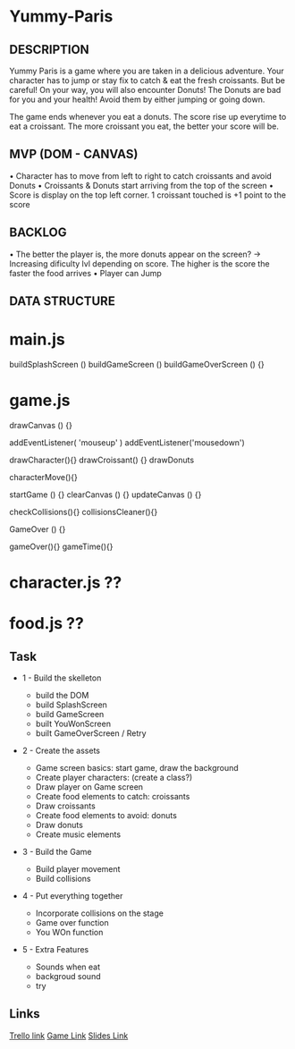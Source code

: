 # Yummy-Paris

## DESCRIPTION
Yummy Paris is a game where you are taken in a delicious adventure. Your character has to jump or stay fix to catch & eat the fresh croissants. But be careful! On your way, you will also encounter Donuts! The Donuts are bad for you and your health! Avoid them by either jumping or going down. 

The game ends whenever you eat a donuts. The score rise up everytime to eat a croissant. The more croissant you eat, the better your score will be.


## MVP (DOM - CANVAS)
• Character has to move from left to right to catch croissants and avoid Donuts
• Croissants & Donuts start arriving from the top of the screen
• Score is display on the top left corner. 1 croissant touched is +1 point to the score


## BACKLOG
• The better the player is, the more donuts appear on the screen? -> Increasing dificulty lvl depending on score. The higher is the score the faster the food arrives
• Player can Jump


## DATA STRUCTURE

# main.js
buildSplashScreen () 
buildGameScreen () 
buildGameOverScreen () {}

# game.js
drawCanvas () {}

addEventListener( 'mouseup' )
addEventListener('mousedown')

drawCharacter(){}
drawCroissant() {}
drawDonuts

characterMove(){}

startGame () {}
clearCanvas () {}
updateCanvas () {}

checkCollisions(){}
collisionsCleaner(){}

GameOver () {}

gameOver(){}
gameTime(){}

# character.js ??
# food.js ??

## Task
- 1 - Build the skelleton
  - build the DOM
  - build SplashScreen
  - build GameScreen
  - built YouWonScreen
  - built GameOverScreen / Retry

- 2 - Create the assets
  - Game screen basics: start game, draw the background
  - Create player characters: (create a class?)
  - Draw player on Game screen
  - Create food elements to catch: croissants
  - Draw croissants
  - Create food elements to avoid: donuts
  - Draw donuts
  - Create music elements

- 3  - Build the Game
   - Build player movement
   - Build collisions
 
 - 4 - Put everything together
   - Incorporate collisions on the stage
   - Game over function
   - You WOn function
   

- 5 - Extra Features 
    - Sounds when eat
    - backgroud sound
    - try

## Links

[Trello link](https://trello.com/b/htlPz7VD/ironhack-m1-project)
[Game Link](https://jordaneruiz.github.io/Yummy-Paris/)
[Slides Link](https://docs.google.com/presentation/d/1Zr2GJdkyC8jf7MV9LIRIWzsMyaRluGNa32lsKUzO6QQ/edit?usp=sharing)